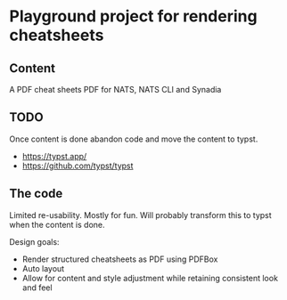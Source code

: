 # Playground project for rendering cheatsheets

## Content 

A PDF cheat sheets PDF for NATS, NATS CLI and Synadia

## TODO

Once content is done abandon code and move the content to typst. 
* https://typst.app/
* https://github.com/typst/typst

## The code

Limited re-usability. Mostly for fun. Will probably transform this to typst when the content is done.

Design goals:
* Render structured cheatsheets as PDF using PDFBox
* Auto layout
* Allow for content and style adjustment while retaining consistent look and feel
